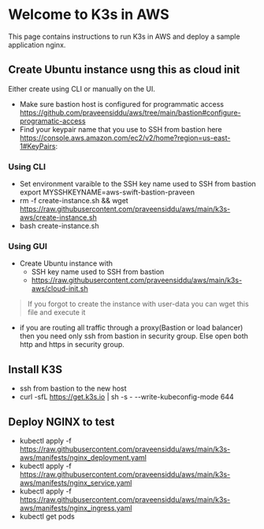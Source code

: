 # Welcome to K3s in AWS
This page contains instructions to run K3s in AWS and deploy a sample application nginx. 

## Create Ubuntu instance usng this as cloud init
Either create using CLI or manually on the UI.
- Make sure bastion host is configured for programmatic access https://github.com/praveensiddu/aws/tree/main/bastion#configure-programatic-access
- Find your keypair name that you use to SSH from bastion here https://console.aws.amazon.com/ec2/v2/home?region=us-east-1#KeyPairs:
### Using CLI
- Set environment varaible to the SSH key name used to SSH from bastion
export MYSSHKEYNAME=aws-swift-bastion-praveen
- rm -f create-instance.sh && wget https://raw.githubusercontent.com/praveensiddu/aws/main/k3s-aws/create-instance.sh
- bash create-instance.sh
### Using GUI
- Create Ubuntu instance with 
  - SSH key name used to SSH from bastion
  - https://raw.githubusercontent.com/praveensiddu/aws/main/k3s-aws/cloud-init.sh
> If you forgot to create the instance with user-data you can wget this file and execute it
- if you are routing all traffic through a proxy(Bastion or load balancer) then you need only ssh from bastion in security group. Else open both http and https in security group.

## Install K3S
- ssh from bastion to the new host
- curl -sfL https://get.k3s.io | sh -s - --write-kubeconfig-mode 644
## Deploy NGINX to test
- kubectl apply -f https://raw.githubusercontent.com/praveensiddu/aws/main/k3s-aws/manifests/nginx_deployment.yaml
- kubectl apply -f https://raw.githubusercontent.com/praveensiddu/aws/main/k3s-aws/manifests/nginx_service.yaml
- kubectl apply -f https://raw.githubusercontent.com/praveensiddu/aws/main/k3s-aws/manifests/nginx_ingress.yaml
- kubectl get pods
